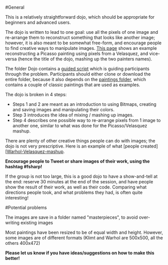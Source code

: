 #General

This is a relatively straightforward dojo, which should be appropriate for beginners and advanced users.

The dojo is written to lead to one goal: use all the pixels of one image and re-arrange them to reconstruct something that looks like another image; however, it is also meant to be somewhat free-form, and encourage people to find creative ways to manipulate images. [This page][Picasso-Velasquez-reconstruction] shows an example reconstructing a Picasso painting using pixels from a Velasquez, and vice-versa (hence the title of the dojo, mashing up the two painters names).

The folder Dojo contains a [guided script][Guided-script] which is guiding participants through the problem. Participants should either clone or download the entire folder, because it also depends on the [paintings folder][Paintings-folder], which contains a couple of classic paintings that are used as examples.

The dojo is broken in 4 steps:

* Steps 1 and 2 are meant as an introduction to using Bitmaps, creating and saving images and manipulating their colors.
* Step 3 introduces the idea of mixing / mashing up images.
* Step 4 describes one possible way to re-arrange pixels from 1 image to another one, similar to what was done for the Picasso/Velasquez mashup.

There are plenty of other creative things people can do with images; the dojo is not very prescriptive. Here is an example of what [people created][[Warhol-Velasquez-mashup]. 

**Encourage people to Tweet or share images of their work, using the hashtag #fsharp!**

If the group is not too large, this is a good dojo to have a show-and-tell at the end: reserve 30 minutes at the end of the session, and have people show the result of their work, as well as their code. Comparing what directions people took, and what problems they had, is often quite interesting!

#Potential problems

The images are save in a folder named "masterpieces", to avoid over-writing existing images

Most paintings have been resized to be of equal width and height. However, some images are of different formats (Klimt and Warhol are 500x500, all the others 400x472)

**Please let us know if you have ideas/suggestions on how to make this better!**


[Picasso-Velasquez-reconstruction]: http://clear-lines.com/blog/post/Picasquez-vs-Velasso-Classics-Mashup-with-FSharp.aspx "reconstructing one painting from another"

[Guided-script]: https://github.com/c4fsharp/Dojo-Picasquez-and-Velasso/blob/master/dojo/Script.fsx "guided script" 

[Paintings-folder]: https://github.com/c4fsharp/Dojo-Picasquez-and-Velasso/tree/master/dojo/paintings "paintings"

[Warhol-Velasquez-mashup]: https://twitter.com/orlandpm/status/510483892889845761 "Warhol/Velasquez mashup"